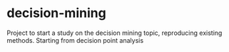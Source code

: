 # decision-mining
Project to start a study on the decision mining topic, reproducing existing methods. Starting from decision point analysis
